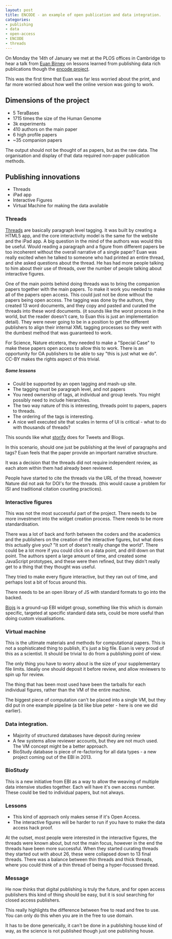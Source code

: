 ```yaml
---
layout: post
title: ENCODE - an example of open publication and data integration.
categories: 
- publishing
- data
- open-access
- ENCODE
- threads
---
```


On Monday the 14th of January we met at the PLOS offices in Cambridge to hear a talk from [Euan Birney][eb] on lessons learned from publishing data rich publications though the [encode project][enc].

This was the first time that Euan was far less worried about the print, and far more worried about how well the online version was going to work. 


[eb]: http://genomeinformatician.blogspot.de/
[enc]: http://encodeproject.org/ENCODE/

## Dimensions of the project

- 5 TeraBases
- 1715 times the size of the Human Genome
- 3k experiments
- 410 authors on the main paper
- 6 high profile papers
- ~35 companion papers

The output should not be thought of as papers, but as the raw data. The organisation and display of that data required non-paper publication methods. 

## Publishing innovations

- Threads
- iPad app
- Interactive Figures
- Virtual Machine for making the data available 


### Threads

[Threads][th] are basically paragraph level tagging. It was built by creating a HTML5 app, and the core interactivity model is the same for the website and the iPad app. A big question in the mind of the authors was would this be useful. Would reading a paragraph and a figure from different papers be too incoherent without the overall narrative of a single paper? Euan was really excited when he talked to someone who had printed an entire thread, and she asked questions about the thread. He has had more people talking to him about their use of threads, over the number of people talking about interactive figures. 

One of the main points behind doing threads was to bring the companion papers together with the main papers. To make it work you needed to make all of the papers open access. This could just not be done without the papers being open access. The tagging was done by the authors, they created 13 word documents, and they copy and pasted and curated the threads into these word documents. (it sounds like the worst process in the world, but the reader doesn't care, to Euan this is just an implementation detail). They were never going to be in a position to get the different publishers to align their internal XML tagging processes so they went with the dumbest method that was guaranteed to work.


For Science, Nature etcetera, they needed to make a "Special Case" to make these papers open access to allow this to work. There is an opportunity for OA publishers to be able to say "this is just what we do". CC-BY makes the rights aspect of this trivial.

##### Some lessons  

- Could be supported by an open tagging and mash-up site.
- The tagging must be paragraph level, and not papers
- You need ownership of tags, at individual and group levels. You might possibly need to include hierarchies. 
- The two way nature of this is interesting, threads point to papers, papers to threads.
- The ordering of the tags is interesting. 
- A nice well executed site that scales in terms of UI is critical - what to do with thousands of threads?

This sounds like what [storify][stor] does for Tweets and Blogs. 

In this scenario, should one just be publishing at the level of paragraphs and tags? Euan feels that the paper provide an important narrative structure. 

It was a decision that the threads did not require independent review, as each atom within them had already been reviewed. 

People have started to cite the threads via the URL of the thread, however Nature did not ask for DOI's for the threads. (this would cause a problem for ISI and traditional citation counting practices). 

[th]: http://www.nature.com/encode/
[stor]: http://storify.com/


### Interactive figures

This was not the most successful part of the project. There needs to be more investment into the widget creation process. There needs to be more standardisation. 

There was a lot of back and forth between the coders and the academics and the publishers on the creation of the interactive figures, but what does this actually give you? "It sort of doesn't really change the world". There could be a lot more if you could click on a data point, and drill down on that point. The authors spent a large amount of time, and created some JavaScript prototypes, and these were then refined, but they didn't really get to a thing that they thought was useful. 

They tried to make every figure interactive, but they ran out of time, and perhaps lost a bit of focus around this. 

There needs to be an open library of JS with standard formats to go into the backed. 

[Biojs][bij] is a ground-up EBI widget group, something like this which is domain specific, targeted at specific standard data sets, could be more useful than doing custom visualisations. 

[bij]: http://www.biojs 

### Virtual machine

This is the ultimate materials and methods for computational papers. This is not a sophisticated thing to publish, it's just a big file. Euan is very proud of this as a scientist. It should be trivial to do from a publishing point of view. 

The only thing you have to worry about is the size of your supplementary file limits. Ideally one should deposit it before review, and allow reviewers to spin up for review.

The thing that has been most used have been the tarballs for each individual figures, rather than the VM of the entire machine. 

The biggest piece of computation can't be placed into a single VM, but they did put in one example pipeline (a bit like blue peter - here is one we did earlier).


### Data integration.

* Majority of structured databases have deposit during review
* A few systems allow reviewer accounts, but they are not much used. The VM concept might be a better approach. 
* BioStudy database is piece of re-factoring for all data types - a new project coming out of the EBI in 2013. 


### BioStudy

This is a new initiative from EBI as a way to allow the weaving of multiple data intensive studies together. Each will have it's own access number. These could be tied to individual papers, but not always. 


### Lessons

* This kind of approach only makes sense if it's Open Access. 
* The interactive figures will be harder to run if you have to make the data access hack proof.

At the outset, most people were interested in the interactive figures, the threads were known about, but not the main focus, however in the end the threads have been more successful. When they started curating threads they started out with about 26, these were collapsed down to 13 final threads. There was a balance between thin threads and thick threads, where you could think of a thin thread of being a hyper-focussed thread.



### Message

He now thinks that digital publishing is truly the future, and for open access publishers this kind of thing should be easy, but it is soul searching for closed access publishers.

This really highlights the difference between free to read and free to use. You can only do this when you are in the free to use domain. 

It has to be done generically, it can't be done in a publishing house kind of way, as the science is not published though just one publishing house.


